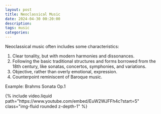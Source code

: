 ```yaml
---
layout: post
title: Neoclassical Music
date: 2024-04-30 00:20:00
description: 
tags: music
categories: 
---
```


Neoclassical music often includes some characteristics:
1. Clear tonality, but with modern harmonies and dissonances.
2. Following the basic traditional structures and forms borrowed from the 18th century, like sonatas, concertos, symphonies, and variations.
3. Objective, rather than overly emotional, expression.
4. Counterpoint reminiscent of Baroque music.

Example: Brahms Sonata Op.1
<div class="row mt-3">
    <div class="col-sm mt-3 mt-md-0">
        {% include video.liquid path="https://www.youtube.com/embed/EuW2WJFFh4c?start=5" class="img-fluid rounded z-depth-1" %}
    </div>
</div>